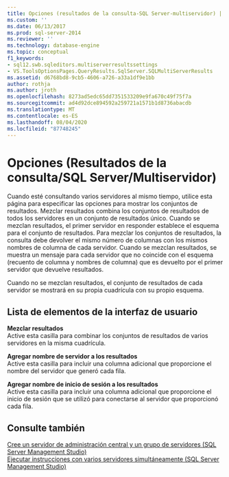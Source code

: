 ```yaml
---
title: Opciones (resultados de la consulta-SQL Server-multiservidor) | Microsoft Docs
ms.custom: ''
ms.date: 06/13/2017
ms.prod: sql-server-2014
ms.reviewer: ''
ms.technology: database-engine
ms.topic: conceptual
f1_keywords:
- sql12.swb.sqleditors.multiserverresultssettings
- VS.ToolsOptionsPages.QueryResults.SqlServer.SQLMultiServerResults
ms.assetid: d6768bd8-9cb5-4606-a726-a33a1df9e1bb
author: rothja
ms.author: jroth
ms.openlocfilehash: 8273ad5edc65dd7351533209e9fa670c49f75f7a
ms.sourcegitcommit: ad4d92dce894592a259721a1571b1d8736abacdb
ms.translationtype: MT
ms.contentlocale: es-ES
ms.lasthandoff: 08/04/2020
ms.locfileid: "87748245"
---
```

# <a name="options-query-results-sql-server-multi-server"></a>Opciones (Resultados de la consulta/SQL Server/Multiservidor)
  Cuando esté consultando varios servidores al mismo tiempo, utilice esta página para especificar las opciones para mostrar los conjuntos de resultados. Mezclar resultados combina los conjuntos de resultados de todos los servidores en un conjunto de resultados único. Cuando se mezclan resultados, el primer servidor en responder establece el esquema para el conjunto de resultados. Para mezclar los conjuntos de resultados, la consulta debe devolver el mismo número de columnas con los mismos nombres de columna de cada servidor. Cuando se mezclan resultados, se muestra un mensaje para cada servidor que no coincide con el esquema (recuento de columna y nombres de columna) que es devuelto por el primer servidor que devuelve resultados.  
  
 Cuando no se mezclan resultados, el conjunto de resultados de cada servidor se mostrará en su propia cuadrícula con su propio esquema.  
  
## <a name="ui-element-list"></a>Lista de elementos de la interfaz de usuario  
 **Mezclar resultados**  
 Active esta casilla para combinar los conjuntos de resultados de varios servidores en la misma cuadrícula.  
  
 **Agregar nombre de servidor a los resultados**  
 Active esta casilla para incluir una columna adicional que proporcione el nombre del servidor que generó cada fila.  
  
 **Agregar nombre de inicio de sesión a los resultados**  
 Active esta casilla para incluir una columna adicional que proporcione el inicio de sesión que se utilizó para conectarse al servidor que proporcionó cada fila.  
  
## <a name="see-also"></a>Consulte también  
 [Cree un servidor de administración central y un grupo de servidores &#40;SQL Server Management Studio&#41;](../ssms/register-servers/create-a-central-management-server-and-server-group.md)   
 [Ejecutar instrucciones con varios servidores simultáneamente &#40;SQL Server Management Studio&#41;](../ssms/register-servers/execute-statements-against-multiple-servers-simultaneously.md)  
  
  

